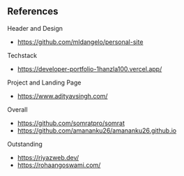 ## References

Header and Design
- https://github.com/mldangelo/personal-site

Techstack
- https://developer-portfolio-1hanzla100.vercel.app/

Project and Landing Page
- https://www.adityavsingh.com/

Overall
- https://github.com/somratpro/somrat
- https://github.com/amananku26/amananku26.github.io

Outstanding
- https://riyazweb.dev/
- https://rohaangoswami.com/
